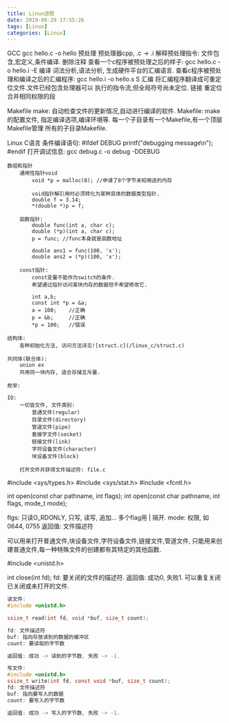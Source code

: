 ```yaml
---
title: Linux进程
date: 2019-06-29 17:55:26
tags: [Linux]
categories: [Linux]
---
```


GCC
    gcc hello.c -o hello
    预处理
        预处理器cpp, .c -> .i
        解释预处理指令: 文件包含,宏定义,条件编译.
        删除注释
        查看一个c程序被预处理之后的样子:
            gcc hello.c -o hello.i -E
    编译
        词法分析,语法分析, 生成硬件平台的汇编语言.
        查看c程序被预处理和编译之后的汇编程序:
            gcc hello.i -o hello.s S
    汇编
        将汇编程序翻译成可重定位文件.文件已经包含处理器可以
        执行的指令流,但全局符号尚未定位.
    链接
        重定位
        合并相同权限的段

Makefile
    make: 自动检查文件的更新情况,自动进行编译的软件.
    Makefile: make的配置文件, 指定编译选项,编译环境等.
            每一个子目录有一个Makefile,有一个顶层Makefile管理
            所有的子目录Makefile.

Linux C语言
    条件编译语句:
        #ifdef DEBUG
            printf("debugging message\n");
        #endif
    打开调试信息:
        gcc debug.c -o debug -DDEBUG
        
    数组和指针
        通用性指针void
            void *p = malloc(8); //申请了8个字节未知用途的内存
            
            void指针解引用时必须转化为某种具体的数据类型指针.
            double f = 3.14;
            *(double *)p = f;
        
        函数指针:
            double func(int a, char c);
            double (*p)(int a, char c);
            p = func; //func本身就是函数地址

            double ans1 = func(100, 'x');
            double ans2 = (*p)(100, 'x');

        const指针:
            const变量不能作为switch的条件.
            希望通过指针访问某块内存的数据但不希望修改它.

            int a,b;
            const int *p = &a;
            a = 100;    //正确
            p = &b;     //正确
            *p = 100;   //错误

    结构体:
        各种初始化方法, 访问方法详见![struct.c](/linux_c/struct.c)

    共同体(联合体):
        union ex
        共用同一块内存, 适合存储互斥量.

    枚举:

    IO:
        一切皆文件, 文件类别:
            普通文件(regular)
            目录文件(directory)
            管道文件(pipe)
            套接字文件(socket)
            链接文件(link)
            字符设备文件(character)
            块设备文件(block)

        打开文件并获得文件描述符: file.c


  #include <sys/types.h>
  #include <sys/stat.h>
  #include <fcntl.h>
  
  int open(const char pathname, int flags);
  int open(const char pathname, int flags, mode_t mode);
  
  flgs: 只读O_RDONLY, 只写, 读写, 追加... 多个flag用 | 隔开.
  mode: 权限,  如 0644, 0755
  返回值: 文件描述符
  
  可以用来打开普通文件,块设备文件,字符设备文件,链接文件,管道文件,
  只能用来创建普通文件,每一种特殊文件的创建都有其特定的其他函数.
  
  #include <unistd.h>
  
  int close(int fd);
  fd: 要关闭的文件的描述符.
  返回值: 成功0, 失败1.
  可以重复关闭已关闭或未打开的文件.

 ```c
读文件: 
#include <unistd.h>

ssize_t read(int fd, void *buf, size_t count);

fd: 文件描述符
buf: 指向存放读到的数据的缓冲区
count: 要读取的字节数

返回值: 成功 -> 读到的字节数, 失败 -> -1. 

写文件:
#include <unistd.h>
ssize_t write(int fd, const void *buf, size_t count);
fd: 文件描述符
buf: 指向要写入的数据
count: 要写入的字节数

返回值: 成功 -> 写入的字节数, 失败 -> -1. 
```